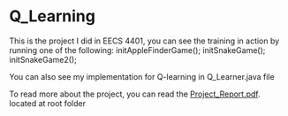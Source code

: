 # Q_Learning
 
This is the project I did in EECS 4401, you can see the training in action by running one of the following:
initAppleFinderGame();
initSnakeGame();
initSnakeGame2();

You can also see my implementation for Q-learning in Q_Learner.java file

To read more about the project, you can read the [Project_Report.pdf](https://github.com/ShiyiDu/Q_Learning_Java/raw/master/EECS%204401%20Project%20Report.pdf). located at root folder
